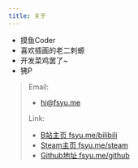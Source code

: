 ```yaml
---
title: 关于
---
```

- 摸鱼Coder
- 喜欢插画的老二刺螈
- 开发菜鸡罢了~
- 狒P

> Email: 
> - hi@fsyu.me
>
> Link:
> - [B站主页 fsyu.me/bilibili](http://fsyu.me/bilibili)
> - [Steam主页 fsyu.me/steam](http://fsyu.me/steam)
> - [Github地址 fsyu.me/github](http://fsyu.me/github)
